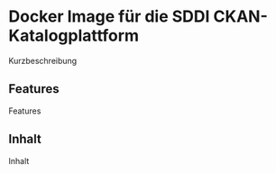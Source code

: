 # Docker Image für die SDDI CKAN-Katalogplattform

Kurzbeschreibung

## Features

Features

## Inhalt

Inhalt
